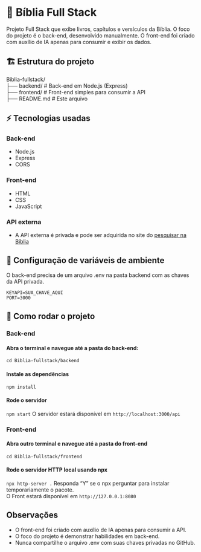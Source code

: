 # 📖 Bíblia Full Stack

Projeto Full Stack que exibe livros, capítulos e versículos da Bíblia.
O foco do projeto é o back-end, desenvolvido manualmente.
O front-end foi criado com auxílio de IA apenas para consumir e exibir os dados.

## 🏗️ Estrutura do projeto

Biblia-fullstack/  
├── backend/        # Back-end em Node.js (Express)  
├── frontend/       # Front-end simples para consumir a API  
├── README.md       # Este arquivo

## ⚡ Tecnologias usadas

### Back-end
- Node.js
- Express 
- CORS

### Front-end
- HTML
- CSS
- JavaScript

### API externa

- A API externa é privada e pode ser adquirida no site do [pesquisar na Bíblia](https://pesquisarnabiblia.com.br/api-projeto/public/index.php)

## 🔑 Configuração de variáveis de ambiente

O back-end precisa de um arquivo .env na pasta backend com as chaves da API privada.

`KEYAPI=SUA_CHAVE_AQUI`  
`PORT=3000`

## 🚀 Como rodar o projeto
### Back-end
#### Abra o terminal e navegue até a pasta do back-end:
`cd Biblia-fullstack/backend`
#### Instale as dependências
`npm install`
#### Rode o servidor
`npm start`
O servidor estará disponível em `http://localhost:3000/api`

### Front-end
#### Abra outro terminal e navegue até a pasta do front-end
`cd Biblia-fullstack/frontend`
#### Rode o servidor HTTP local usando npx
`npx http-server .`
Responda “Y” se o npx perguntar para instalar temporariamente o pacote.  
O Front estará disponível em `http://127.0.0.1:8080`

## Observações

- O front-end foi criado com auxílio de IA apenas para consumir a API.
- O foco do projeto é demonstrar habilidades em back-end.
- Nunca compartilhe o arquivo .env com suas chaves privadas no GitHub.
